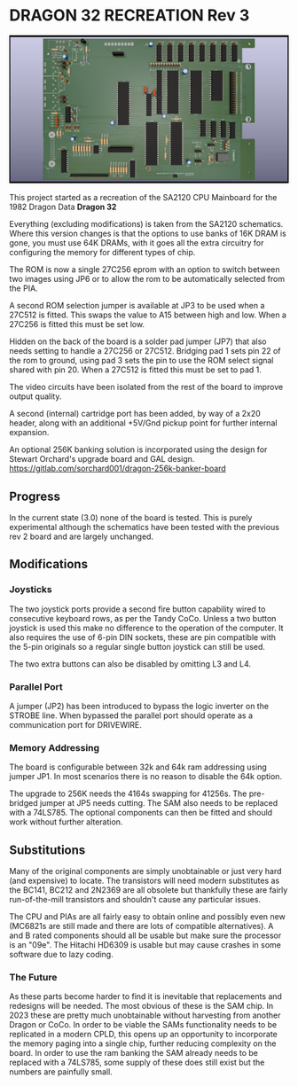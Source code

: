 # DRAGON 32 RECREATION Rev 3 #

![Dragon 32 revision 3 render](Dragon32plus.png)

This project started as a recreation of the SA2120 CPU Mainboard
for the 1982 Dragon Data **Dragon 32**

Everything (excluding modifications) is taken from the SA2120
schematics. Where this version changes is that the options to
use banks of 16K DRAM is gone, you must use 64K DRAMs, with it
goes all the extra circuitry for configuring the memory for
different types of chip.

The ROM is now a single 27C256 eprom with an option to switch
between two images using JP6 or to allow the rom to be
automatically selected from the PIA.

A second ROM selection jumper is available at JP3 to be used
when a 27C512 is fitted. This swaps the value to A15 between
high and low. When a 27C256 is fitted this must be set low.

Hidden on the back of the board is a solder pad jumper (JP7) that
also needs setting to handle a 27C256 or 27C512. Bridging pad
1 sets pin 22 of the rom to ground, using pad 3 sets the
pin to use the ROM select signal shared with pin 20. When a
27C512 is fitted this must be set to pad 1.

The video circuits have been isolated from the rest of the
board to improve output quality.

A second (internal) cartridge port has been added, by way of
a 2x20 header, along with an additional +5V/Gnd pickup point
for further internal expansion.

An optional 256K banking solution is incorporated using the
design for Stewart Orchard's upgrade board and GAL design.
<https://gitlab.com/sorchard001/dragon-256k-banker-board>

## Progress ##

In the current state (3.0) none of the board is tested. This
is purely experimental although the schematics have been
tested with the previous rev 2 board and are largely unchanged.

## Modifications ##

### Joysticks ###

The two joystick ports provide a second fire button capability
wired to consecutive keyboard rows, as per the Tandy CoCo.
Unless a two button joystick is used this make no difference to
the operation of the computer. It also requires the use of 6-pin
DIN sockets, these are pin compatible with the 5-pin originals
so a regular single button joystick can still be used.

The two extra buttons can also be disabled by omitting L3 and L4.

### Parallel Port ###

A jumper (JP2) has been introduced to bypass the logic inverter
on the STROBE line. When bypassed the parallel port should
operate as a communication port for DRIVEWIRE.

### Memory Addressing ###

The board is configurable between 32k and 64k ram addressing
using jumper JP1. In most scenarios there is no reason to
disable the 64k option.

The upgrade to 256K needs the 4164s swapping for 41256s. The
pre-bridged jumper at JP5 needs cutting. The SAM also needs 
to be replaced with a 74LS785. The optional
components can then be fitted and should work without further
alteration.

## Substitutions ##

Many of the original components are simply unobtainable or
just very hard (and expensive) to locate. The transistors
will need modern substitutes as the BC141, BC212 and 2N2369
are all obsolete but thankfully these are fairly run-of-the-mill
transistors and shouldn't cause any particular issues.

The CPU and PIAs are all fairly easy to obtain online
and possibly even new (MC6821s are still made and there
are lots of compatible alternatives). A and B rated components
should all be usable but make sure the processor is an "09e".
The Hitachi HD6309 is usable but may cause crashes in some
software due to lazy coding.

### The Future ###

As these parts become harder to find it is inevitable that
replacements and redesigns will be needed. The most obvious
of these is the SAM chip. In 2023 these are pretty much
unobtainable without harvesting from another Dragon or CoCo.
In order to be viable the SAMs functionality needs to be
replicated in a modern CPLD, this opens up an opportunity
to incorporate the memory paging into a single chip, 
further reducing complexity on the board. In order to use
the ram banking the SAM already needs to be replaced with
a 74LS785, some supply of these does still exist but the
numbers are painfully small.
